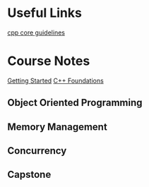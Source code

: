 # Useful Links
[cpp core guidelines](https://github.com/isocpp/CppCoreGuidelines)

# Course Notes
[Getting Started](cpp_foundations/getting_started_notes.md)
[C++ Foundations](cpp_foundations/cpp_foundations_notes.md)
## Object Oriented Programming
## Memory Management
## Concurrency
## Capstone

